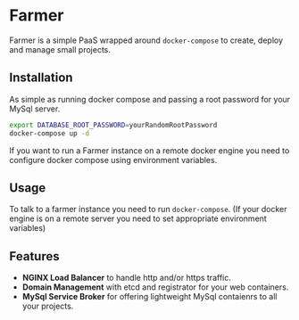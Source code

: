 # Farmer

Farmer is a simple PaaS wrapped around `docker-compose` to create, deploy and manage small projects.

## Installation
As simple as running docker compose and passing a root password for your MySql server.
```sh
export DATABASE_ROOT_PASSWORD=yourRandomRootPassword
docker-compose up -d
```

If you want to run a Farmer instance on a remote docker engine you need to configure docker compose using environment variables.

## Usage
To talk to a farmer instance you need to run `docker-compose`. (If your docker engine is on a remote server you need to set appropriate environment variables)

## Features
* **NGINX Load Balancer** to handle http and/or https traffic.
* **Domain Management** with etcd and registrator for your web containers.
* **MySql Service Broker** for offering lightweight MySql contaienrs to all your projects.
